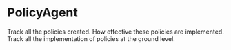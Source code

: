 # PolicyAgent

Track all the policies created.
How effective these policies are implemented.
Track all the implementation of policies at the ground level.